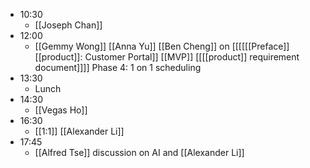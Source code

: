 - 10:30
    - [[Joseph Chan]]
- 12:00
    - [[Gemmy Wong]] [[Anna Yu]] [[Ben Cheng]] on [[[[[[Preface]] [[product]]: Customer Portal]] [[MVP]] [[[[product]] requirement document]]]] Phase 4: 1 on 1 scheduling
- 13:30
    - Lunch
- 14:30
    - [[Vegas Ho]]
- 16:30
    - [[1:1]] [[Alexander Li]]
- 17:45
    - [[Alfred Tse]] discussion on AI and [[Alexander Li]]
